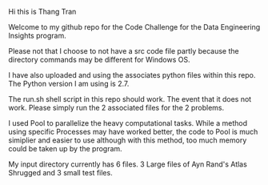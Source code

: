 Hi this is Thang Tran

Welcome to my github repo for the Code Challenge for the Data Engineering Insights program.

Please not that I choose to not have a src code file partly because the directory commands may be different for Windows OS.

I have also uploaded and using the associates python files within this repo.  The Python version I am using is 2.7.

The run.sh shell script in this repo should work.  The event that it does not work.  Please simply run the 2 associated files
for the 2 problems.

I used Pool to parallelize the heavy computational tasks.  While a method using specific Processes may have worked better, the code to
Pool is much simiplier and easier to use although with this method, too much memory could be taken up by the program.

My input directory currently has 6 files. 3 Large files of Ayn Rand's Atlas Shrugged and 3 small test files. 



